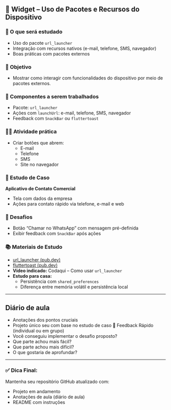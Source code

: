 ## 📅 Widget – Uso de Pacotes e Recursos do Dispositivo

### 🎯 O que será estudado
- Uso do pacote `url_launcher`
- Integração com recursos nativos (e-mail, telefone, SMS, navegador)
- Boas práticas com pacotes externos

### 🧠 Objetivo
- Mostrar como interagir com funcionalidades do dispositivo por meio de pacotes externos.

### 🧩 Componentes a serem trabalhados
- Pacote: `url_launcher`
- Ações com `launchUrl`: e-mail, telefone, SMS, navegador
- Feedback com `SnackBar` ou `fluttertoast`

### 👨‍💻 Atividade prática
- Criar botões que abrem:
  - E-mail
  - Telefone
  - SMS
  - Site no navegador

### 📌 Estudo de Caso
**Aplicativo de Contato Comercial**
- Tela com dados da empresa
- Ações para contato rápido via telefone, e-mail e web

### 🚀 Desafios
- Botão “Chamar no WhatsApp” com mensagem pré-definida
- Exibir feedback com `SnackBar` após ações

### 📚 Materiais de Estudo
- [url_launcher (pub.dev)](https://pub.dev/packages/url_launcher)
- [fluttertoast (pub.dev)](https://pub.dev/packages/fluttertoast)
- **Vídeo indicado:** Codaqui – Como usar `url_launcher`
- **Estudo para casa:**
  - Persistência com `shared_preferences`
  - Diferença entre memória volátil e persistência local

---

## Diário de aula
- Anotações dos pontos cruciais
- Projeto único seu com base no estudo de caso
📝 Feedback Rápido (individual ou em grupo)
- Você conseguiu implementar o desafio proposto?
- Que parte achou mais fácil?
- Que parte achou mais difícil?
- O que gostaria de aprofundar?

---

### ✅ Dica Final:
Mantenha seu repositório GitHub atualizado com:
- Projeto em andamento
- Anotações de aula (diário de aula)
- README com instruções
